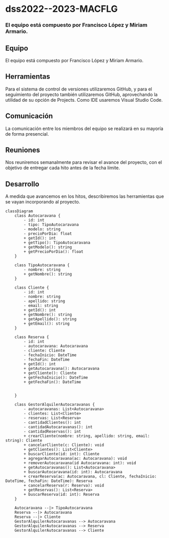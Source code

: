 # dss2022--2023-MACFLG

### El equipo está compuesto por Francisco López y Miriam Armario.
## Equipo
El equipo está compuesto por Francisco López y Miriam Armario.

## Herramientas
Para el sistema de control de versiones utilizaremos GitHub, y para el seguimiento del proyecto también utilizaremos GitHub, aprovechando la utilidad de su opción de Projects. Como IDE usaremos Visual Studio Code.

## Comunicación
La comunicación entre los miembros del equipo se realizará en su mayoría de forma presencial.

## Reuniones
Nos reuniremos semanalmente para revisar el avance del proyecto, con el objetivo de entregar cada hito antes de la fecha límite.

## Desarrollo
A medida que avancemos en los hitos, describiremos las herramientas que se vayan incorporando al proyecto.


```mermaid
classDiagram
    class Autocaravana {
        - id: int
        - tipo: TipoAutocaravana
        - modelo: string
        - precioPorDia: float
        + getId(): int
        + getTipo(): TipoAutocaravana
        + getModelo(): string
        + getPrecioPorDia(): float
    }

    class TipoAutocaravana {
        - nombre: string
        + getNombre(): string
    }

    class Cliente {
        - id: int
        - nombre: string
        - apellido: string
        - email: string
        + getId(): int
        + getNombre(): string
        + getApellido(): string
        + getEmail(): string
    }

    class Reserva {
        - id: int
        - autocaravana: Autocaravana
        - cliente: Cliente
        - fechaInicio: DateTime
        - fechaFin: DateTime
        + getId(): int
        + getAutocaravana(): Autocaravana
        + getCliente(): Cliente
        + getFechaInicio(): DateTime
        + getFechaFin(): DateTime


    }

    class GestorAlquilerAutocaravanas {
        - autocaravanas: List<Autocaravana>
        - clientes: List<Cliente>
        - reservas: List<Reserva>
        - cantidadClientes(): int
        - cantidadAutocaravanas(): int
        - cantidadReservas(): int
        + crearCliente(nombre: string, apellido: string, email: string): Cliente
        + cancelarCliente(c: Cliente): void
        + getClientes(): List<Cliente>
        + buscarCliente(id: int): Cliente
        + agregarAutocaravana(ac: Autocaravana): void
        + removerAutocaravana(id Autocaravana: int): void
        + getAutocaravanas(): List<Autocaravana>
        + buscarAutocaravana(id: int): Autocaravana
        + crearReserva(ac: Autocaravana, cl: Cliente, fechaInicio: DateTime, fechaFin: DateTime): Reserva
        + cancelarReserva(r: Reserva): void
        + getReservas(): List<Reserva>
        + buscarReserva(id: int): Reserva
    }

    Autocaravana --|> TipoAutocaravana
    Reserva --|> Autocaravana
    Reserva --|> Cliente
    GestorAlquilerAutocaravanas --> Autocaravana
    GestorAlquilerAutocaravanas --> Reserva
    GestorAlquilerAutocaravanas --> Cliente
```
